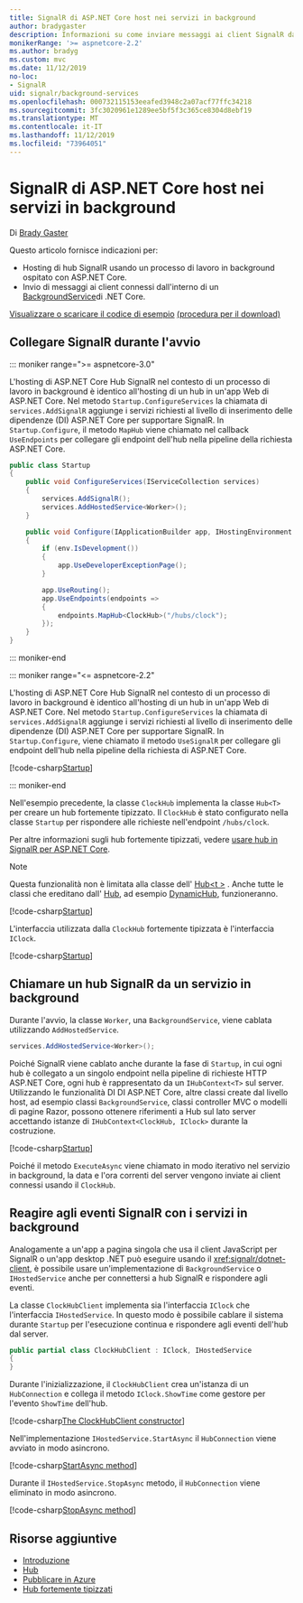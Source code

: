 ```yaml
---
title: SignalR di ASP.NET Core host nei servizi in background
author: bradygaster
description: Informazioni su come inviare messaggi ai client SignalR dalle classi BackgroundService di .NET Core.
monikerRange: '>= aspnetcore-2.2'
ms.author: bradyg
ms.custom: mvc
ms.date: 11/12/2019
no-loc:
- SignalR
uid: signalr/background-services
ms.openlocfilehash: 000732115153eeafed3948c2a07acf77ffc34218
ms.sourcegitcommit: 3fc3020961e1289ee5bf5f3c365ce8304d8ebf19
ms.translationtype: MT
ms.contentlocale: it-IT
ms.lasthandoff: 11/12/2019
ms.locfileid: "73964051"
---
```

# <a name="host-aspnet-core-opno-locsignalr-in-background-services"></a>SignalR di ASP.NET Core host nei servizi in background

Di [Brady Gaster](https://twitter.com/bradygaster)

Questo articolo fornisce indicazioni per:

* Hosting di hub SignalR usando un processo di lavoro in background ospitato con ASP.NET Core.
* Invio di messaggi ai client connessi dall'interno di un [BackgroundService](xref:Microsoft.Extensions.Hosting.BackgroundService)di .NET Core.

[Visualizzare o scaricare il codice di esempio](https://github.com/aspnet/AspNetCore.Docs/tree/master/aspnetcore/signalr/background-service/sample/) [(procedura per il download)](xref:index#how-to-download-a-sample)

## <a name="wire-up-opno-locsignalr-during-startup"></a>Collegare SignalR durante l'avvio

::: moniker range=">= aspnetcore-3.0"

L'hosting di ASP.NET Core Hub SignalR nel contesto di un processo di lavoro in background è identico all'hosting di un hub in un'app Web di ASP.NET Core. Nel metodo `Startup.ConfigureServices` la chiamata di `services.AddSignalR` aggiunge i servizi richiesti al livello di inserimento delle dipendenze (DI) ASP.NET Core per supportare SignalR. In `Startup.Configure`, il metodo `MapHub` viene chiamato nel callback `UseEndpoints` per collegare gli endpoint dell'hub nella pipeline della richiesta ASP.NET Core.

```csharp
public class Startup
{
    public void ConfigureServices(IServiceCollection services)
    {
        services.AddSignalR();
        services.AddHostedService<Worker>();
    }

    public void Configure(IApplicationBuilder app, IHostingEnvironment env)
    {
        if (env.IsDevelopment())
        {
            app.UseDeveloperExceptionPage();
        }

        app.UseRouting();
        app.UseEndpoints(endpoints =>
        {
            endpoints.MapHub<ClockHub>("/hubs/clock");
        });
    }
}
```

::: moniker-end

::: moniker range="<= aspnetcore-2.2"

L'hosting di ASP.NET Core Hub SignalR nel contesto di un processo di lavoro in background è identico all'hosting di un hub in un'app Web di ASP.NET Core. Nel metodo `Startup.ConfigureServices` la chiamata di `services.AddSignalR` aggiunge i servizi richiesti al livello di inserimento delle dipendenze (DI) ASP.NET Core per supportare SignalR. In `Startup.Configure`, viene chiamato il metodo `UseSignalR` per collegare gli endpoint dell'hub nella pipeline della richiesta di ASP.NET Core.

[!code-csharp[Startup](background-service/sample/Server/Startup.cs?name=Startup)]

::: moniker-end

Nell'esempio precedente, la classe `ClockHub` implementa la classe `Hub<T>` per creare un hub fortemente tipizzato. Il `ClockHub` è stato configurato nella classe `Startup` per rispondere alle richieste nell'endpoint `/hubs/clock`.

Per altre informazioni sugli hub fortemente tipizzati, vedere [usare hub in SignalR per ASP.NET Core](xref:signalr/hubs#strongly-typed-hubs).

> [!NOTE]
> Questa funzionalità non è limitata alla classe dell' [Hub\<t >](xref:Microsoft.AspNetCore.SignalR.Hub`1) . Anche tutte le classi che ereditano dall' [Hub](xref:Microsoft.AspNetCore.SignalR.Hub), ad esempio [DynamicHub](xref:Microsoft.AspNetCore.SignalR.DynamicHub), funzioneranno.

[!code-csharp[Startup](background-service/sample/Server/ClockHub.cs?name=ClockHub)]

L'interfaccia utilizzata dalla `ClockHub` fortemente tipizzata è l'interfaccia `IClock`.

[!code-csharp[Startup](background-service/sample/HubServiceInterfaces/IClock.cs?name=IClock)]

## <a name="call-a-opno-locsignalr-hub-from-a-background-service"></a>Chiamare un hub SignalR da un servizio in background

Durante l'avvio, la classe `Worker`, una `BackgroundService`, viene cablata utilizzando `AddHostedService`.

```csharp
services.AddHostedService<Worker>();
```

Poiché SignalR viene cablato anche durante la fase di `Startup`, in cui ogni hub è collegato a un singolo endpoint nella pipeline di richieste HTTP ASP.NET Core, ogni hub è rappresentato da un `IHubContext<T>` sul server. Utilizzando le funzionalità DI DI ASP.NET Core, altre classi create dal livello host, ad esempio classi `BackgroundService`, classi controller MVC o modelli di pagine Razor, possono ottenere riferimenti a Hub sul lato server accettando istanze di `IHubContext<ClockHub, IClock>` durante la costruzione.

[!code-csharp[Startup](background-service/sample/Server/Worker.cs?name=Worker)]

Poiché il metodo `ExecuteAsync` viene chiamato in modo iterativo nel servizio in background, la data e l'ora correnti del server vengono inviate ai client connessi usando il `ClockHub`.

## <a name="react-to-opno-locsignalr-events-with-background-services"></a>Reagire agli eventi SignalR con i servizi in background

Analogamente a un'app a pagina singola che usa il client JavaScript per SignalR o un'app desktop .NET può eseguire usando il <xref:signalr/dotnet-client>, è possibile usare un'implementazione di `BackgroundService` o `IHostedService` anche per connettersi a hub SignalR e rispondere agli eventi.

La classe `ClockHubClient` implementa sia l'interfaccia `IClock` che l'interfaccia `IHostedService`. In questo modo è possibile cablare il sistema durante `Startup` per l'esecuzione continua e rispondere agli eventi dell'hub dal server.

```csharp
public partial class ClockHubClient : IClock, IHostedService
{
}
```

Durante l'inizializzazione, il `ClockHubClient` crea un'istanza di un `HubConnection` e collega il metodo `IClock.ShowTime` come gestore per l'evento `ShowTime` dell'hub.

[!code-csharp[The ClockHubClient constructor](background-service/sample/Clients.ConsoleTwo/ClockHubClient.cs?name=ClockHubClientCtor)]

Nell'implementazione `IHostedService.StartAsync` il `HubConnection` viene avviato in modo asincrono.

[!code-csharp[StartAsync method](background-service/sample/Clients.ConsoleTwo/ClockHubClient.cs?name=StartAsync)]

Durante il `IHostedService.StopAsync` metodo, il `HubConnection` viene eliminato in modo asincrono.

[!code-csharp[StopAsync method](background-service/sample/Clients.ConsoleTwo/ClockHubClient.cs?name=StopAsync)]

## <a name="additional-resources"></a>Risorse aggiuntive

* [Introduzione](xref:tutorials/signalr)
* [Hub](xref:signalr/hubs)
* [Pubblicare in Azure](xref:signalr/publish-to-azure-web-app)
* [Hub fortemente tipizzati](xref:signalr/hubs#strongly-typed-hubs)
